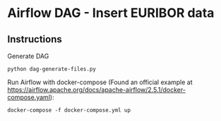 # Airflow DAG - Insert EURIBOR data

## Instructions

Generate DAG

```
python dag-generate-files.py
```

Run Airflow with docker-compose (Found an official example at https://airflow.apache.org/docs/apache-airflow/2.5.1/docker-compose.yaml):

```
docker-compose -f docker-compose.yml up
```